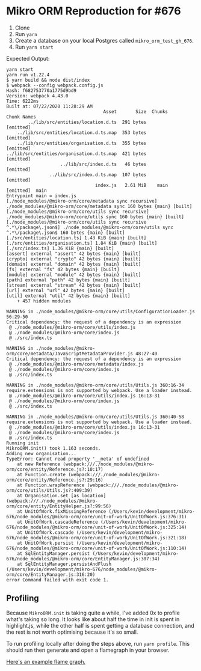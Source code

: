 # Mikro ORM Reproduction for #676

1. Clone
2. Run `yarn`
3. Create a database on your local Postgres called `mikro_orm_test_gh_676`.
4. Run `yarn start`

Expected Output:

```
yarn start
yarn run v1.22.4
$ yarn build && node dist/index
$ webpack --config webpack.config.js
Hash: f682753770a1775d9bd9
Version: webpack 4.43.0
Time: 6222ms
Built at: 07/22/2020 11:28:29 AM
                                    Asset       Size  Chunks             Chunk Names
        ../lib/src/entities/location.d.ts  291 bytes          [emitted]
    ../lib/src/entities/location.d.ts.map  353 bytes          [emitted]
    ../lib/src/entities/organisation.d.ts  355 bytes          [emitted]
../lib/src/entities/organisation.d.ts.map  421 bytes          [emitted]
                    ../lib/src/index.d.ts   46 bytes          [emitted]
                ../lib/src/index.d.ts.map  107 bytes          [emitted]
                                 index.js   2.61 MiB    main  [emitted]  main
Entrypoint main = index.js
[./node_modules/@mikro-orm/core/metadata sync recursive] ./node_modules/@mikro-orm/core/metadata sync 160 bytes {main} [built]
[./node_modules/@mikro-orm/core/utils sync recursive] ./node_modules/@mikro-orm/core/utils sync 160 bytes {main} [built]
[./node_modules/@mikro-orm/core/utils sync recursive ^.*\/package\.json$] ./node_modules/@mikro-orm/core/utils sync ^.*\/package\.json$ 160 bytes {main} [built]
[./src/entities/location.ts] 1.43 KiB {main} [built]
[./src/entities/organisation.ts] 1.84 KiB {main} [built]
[./src/index.ts] 1.36 KiB {main} [built]
[assert] external "assert" 42 bytes {main} [built]
[crypto] external "crypto" 42 bytes {main} [built]
[domain] external "domain" 42 bytes {main} [built]
[fs] external "fs" 42 bytes {main} [built]
[module] external "module" 42 bytes {main} [built]
[path] external "path" 42 bytes {main} [built]
[stream] external "stream" 42 bytes {main} [built]
[url] external "url" 42 bytes {main} [built]
[util] external "util" 42 bytes {main} [built]
    + 457 hidden modules

WARNING in ./node_modules/@mikro-orm/core/utils/ConfigurationLoader.js 56:29-50
Critical dependency: the request of a dependency is an expression
 @ ./node_modules/@mikro-orm/core/utils/index.js
 @ ./node_modules/@mikro-orm/core/index.js
 @ ./src/index.ts

WARNING in ./node_modules/@mikro-orm/core/metadata/JavaScriptMetadataProvider.js 48:27-40
Critical dependency: the request of a dependency is an expression
 @ ./node_modules/@mikro-orm/core/metadata/index.js
 @ ./node_modules/@mikro-orm/core/index.js
 @ ./src/index.ts

WARNING in ./node_modules/@mikro-orm/core/utils/Utils.js 360:16-34
require.extensions is not supported by webpack. Use a loader instead.
 @ ./node_modules/@mikro-orm/core/utils/index.js 16:13-31
 @ ./node_modules/@mikro-orm/core/index.js
 @ ./src/index.ts

WARNING in ./node_modules/@mikro-orm/core/utils/Utils.js 360:40-58
require.extensions is not supported by webpack. Use a loader instead.
 @ ./node_modules/@mikro-orm/core/utils/index.js 16:13-31
 @ ./node_modules/@mikro-orm/core/index.js
 @ ./src/index.ts
Running init
MikroORM.init() took 1.163 seconds.
Adding new organisation...
TypeError: Cannot read property '__meta' of undefined
    at new Reference (webpack:///./node_modules/@mikro-orm/core/entity/Reference.js?:10:17)
    at Function.create (webpack:///./node_modules/@mikro-orm/core/entity/Reference.js?:29:16)
    at Function.wrapReference (webpack:///./node_modules/@mikro-orm/core/utils/Utils.js?:409:39)
    at Organisation.set [as location] (webpack:///./node_modules/@mikro-orm/core/entity/EntityHelper.js?:99:56)
    at UnitOfWork.fixMissingReference (/Users/kevin/development/mikro-676/node_modules/@mikro-orm/core/unit-of-work/UnitOfWork.js:376:31)
    at UnitOfWork.cascadeReference (/Users/kevin/development/mikro-676/node_modules/@mikro-orm/core/unit-of-work/UnitOfWork.js:325:14)
    at UnitOfWork.cascade (/Users/kevin/development/mikro-676/node_modules/@mikro-orm/core/unit-of-work/UnitOfWork.js:321:18)
    at UnitOfWork.persist (/Users/kevin/development/mikro-676/node_modules/@mikro-orm/core/unit-of-work/UnitOfWork.js:110:14)
    at SqlEntityManager.persist (/Users/kevin/development/mikro-676/node_modules/@mikro-orm/core/EntityManager.js:307:34)
    at SqlEntityManager.persistAndFlush (/Users/kevin/development/mikro-676/node_modules/@mikro-orm/core/EntityManager.js:316:20)
error Command failed with exit code 1.
```

## Profiling

Because `MikroORM.init` is taking quite a while, I've added 0x to profile what's taking so long. It looks like about half the time in init is
spent in highlight.js, while the other half is spent getting a database connection, and the rest is not worth optimising because it's so small.

To run profiling locally after doing the steps above, run `yarn profile`. This should run then generate and open a flamegraph in your browser.

[Here's an example flame graph.](https://htmlpreview.github.io/?https://raw.githubusercontent.com/thekevinbrown/mikro-676/master/flamegraph/index.html)
